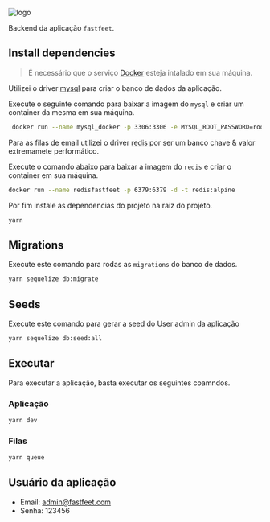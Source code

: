 ![logo](https://i.imgur.com/vpGUGLz.png)

Backend da aplicação `fastfeet`.

## Install dependencies

> É necessário que o serviço [Docker](https://www.docker.com/) esteja intalado em sua máquina.

Utilizei o driver [mysql](https://www.mysql.com/) para criar o banco de dados da aplicação.

Execute o seguinte comando para baixar a imagem do `mysql` e criar um container da mesma em sua máquina.

```bash
 docker run --name mysql_docker -p 3306:3306 -e MYSQL_ROOT_PASSWORD=root -t cytopia/mysql-5.7
```

Para as filas de email utilizei o driver [redis](https://redis.io/) por ser um banco chave & valor extremamete performático.

Execute o comando abaixo para baixar a imagem do `redis` e criar o container em sua máquina.

```bash
docker run --name redisfastfeet -p 6379:6379 -d -t redis:alpine
```

Por fim instale as dependencias do projeto na raiz do projeto.

```bash
yarn
```

## Migrations

Execute este comando para rodas as `migrations` do banco de dados.

```bash
yarn sequelize db:migrate
```

## Seeds

Execute este comando para gerar a seed do User admin da aplicação

```bash
yarn sequelize db:seed:all
```

## Executar

Para executar a aplicação, basta executar os seguintes coamndos.

### Aplicação

```bash
yarn dev
```

### Filas

```bash
yarn queue
```

## Usuário da aplicação

- Email: admin@fastfeet.com
- Senha: 123456
